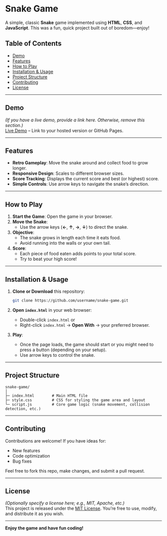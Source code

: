 # Snake Game

A simple, classic **Snake** game implemented using **HTML**, **CSS**, and **JavaScript**. This was a fun, quick project built out of boredom—enjoy!

## Table of Contents
- [Demo](#demo)
- [Features](#features)
- [How to Play](#how-to-play)
- [Installation & Usage](#installation--usage)
- [Project Structure](#project-structure)
- [Contributing](#contributing)
- [License](#license)

---

## Demo
*(If you have a live demo, provide a link here. Otherwise, remove this section.)*  
[Live Demo](#) – Link to your hosted version or GitHub Pages.

---

## Features
- **Retro Gameplay**: Move the snake around and collect food to grow longer.
- **Responsive Design**: Scales to different browser sizes.
- **Score Tracking**: Displays the current score and best (or highest) score.
- **Simple Controls**: Use arrow keys to navigate the snake’s direction.

---

## How to Play
1. **Start the Game**: Open the game in your browser.
2. **Move the Snake**:
   - Use the arrow keys (**←**, **↑**, **→**, **↓**) to direct the snake.
3. **Objective**:  
   - The snake grows in length each time it eats food.
   - Avoid running into the walls or your own tail.
4. **Score**:  
   - Each piece of food eaten adds points to your total score.
   - Try to beat your high score!

---

## Installation & Usage
1. **Clone or Download** this repository:
   ```bash
   git clone https://github.com/username/snake-game.git
   ```
2. **Open `index.html`** in your web browser:
   - Double-click `index.html` or
   - Right-click `index.html` → **Open With** → your preferred browser.

3. **Play**:
   - Once the page loads, the game should start or you might need to press a button (depending on your setup).
   - Use arrow keys to control the snake.

---

## Project Structure
```
snake-game/
│
├─ index.html        # Main HTML file
├─ style.css         # CSS for styling the game area and layout
└─ script.js         # Core game logic (snake movement, collision detection, etc.)
```

---

## Contributing
Contributions are welcome! If you have ideas for:
- New features
- Code optimization
- Bug fixes

Feel free to fork this repo, make changes, and submit a pull request.

---

## License
*(Optionally specify a license here; e.g., MIT, Apache, etc.)*  
This project is released under the [MIT License](LICENSE). You’re free to use, modify, and distribute it as you wish. 

---

**Enjoy the game and have fun coding!**
